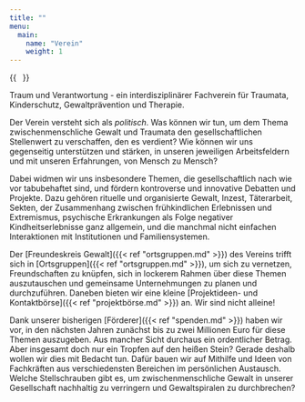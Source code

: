 ```yaml
---
title: ""
menu:
  main:
    name: "Verein"
    weight: 1
---
```


{{<image float="right" width="11em" frame="false" src="logo-die-cut.webp" >}}

Traum und Verantwortung - ein interdisziplinärer Fachverein für Traumata, Kinderschutz, Gewaltprävention und Therapie.

Der Verein versteht sich als *politisch*. Was können wir tun, um dem Thema zwischenmenschliche Gewalt und Traumata den gesellschaftlichen Stellenwert zu verschaffen, den es verdient? Wie können wir uns gegenseitig unterstützen und stärken, in unseren jeweiligen Arbeitsfeldern und mit unseren Erfahrungen, von Mensch zu Mensch?

Dabei widmen wir uns insbesondere Themen, die gesellschaftlich nach wie vor tabubehaftet sind, und fördern kontroverse und innovative Debatten und Projekte. Dazu gehören rituelle und organisierte Gewalt, Inzest, Täterarbeit, Sekten, der Zusammenhang zwischen frühkindlichen Erlebnissen und Extremismus, psychische Erkrankungen als Folge negativer Kindheitserlebnisse ganz allgemein, und die manchmal nicht einfachen Interaktionen mit Institutionen und Familiensystemen.

Der [Freundeskreis Gewalt]({{< ref "ortsgruppen.md" >}}) des Vereins trifft sich in [Ortsgruppen]({{< ref "ortsgruppen.md" >}}), um sich zu vernetzen, Freundschaften zu knüpfen, sich in lockerem Rahmen über diese Themen auszutauschen und gemeinsame Unternehmungen zu planen und durchzuführen. Daneben bieten wir eine kleine [Projektideen- und Kontaktbörse]({{< ref "projektbörse.md" >}}) an. Wir sind nicht alleine!

Dank unserer bisherigen [Förderer]({{< ref "spenden.md" >}}) haben wir vor, in den nächsten Jahren zunächst bis zu zwei Millionen Euro für diese Themen auszugeben. Aus mancher Sicht durchaus ein ordentlicher Betrag. Aber insgesamt doch nur ein Tropfen auf den heißen Stein? Gerade deshalb wollen wir dies mit Bedacht tun. Dafür bauen wir auf Mithilfe und Ideen von Fachkräften aus verschiedensten Bereichen im persönlichen Austausch. Welche Stellschrauben gibt es, um zwischenmenschliche Gewalt in unserer Gesellschaft nachhaltig zu verringern und Gewaltspiralen zu durchbrechen?